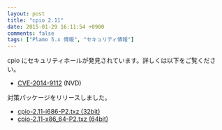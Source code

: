 ```yaml
---
layout: post
title: "cpio 2.11"
date: 2015-01-29 16:11:54 +0900
comments: false
tags: ["Plamo 5.x 情報", "セキュリティ情報"]
---
```


cpio にセキュリティホールが発見されています。詳しくは以下をご覧ください。

* [CVE-2014-9112](https://web.nvd.nist.gov/view/vuln/detail?vulnId=CVE-2014-9112) (NVD)

対策パッケージをリリースしました。

* [cpio-2.11-i686-P2.txz (32bit)](ftp://plamo.linet.gr.jp/pub/Plamo-5.x/x86/plamo/01_minimum/cpio-2.11-i686-P2.txz)
* [cpio-2.11-x86_64-P2.txz (64bit)](ftp://plamo.linet.gr.jp/pub/Plamo-5.x/x86_64/plamo/01_minimum/cpio-2.11-x86_64-P2.txz)
